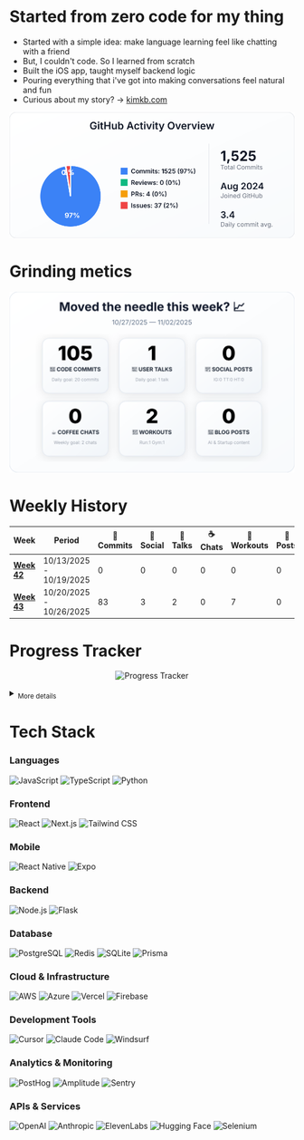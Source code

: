 # Started from zero code for my thing

- Started with a simple idea: make language learning feel like chatting with a friend
- But, I couldn't code. So I learned from scratch
- Built the iOS app, taught myself backend logic
- Pouring everything that i've got into making conversations feel natural and fun
- Curious about my story? → [kimkb.com](https://www.kimkb.com)

<p align="center">
  <img src="https://raw.githubusercontent.com/Piesson/Piesson/main/profile-summary-card-output/default/0-profile-details.svg" alt="Profile Details">
</p>

# Grinding metics

<p align="center">
  <img src="https://raw.githubusercontent.com/Piesson/Piesson/main/dashboard/weekly_dashboard.svg" alt="Weekly Dashboard">
</p>

# Weekly History

| Week | Period | 🚀 Commits | 📱 Social | 💬 Talks | ☕ Chats | 🏃 Workouts | 📝 Posts |
|------|--------|-----------|----------|---------|---------|------------|----------|
| [**Week 42**](https://raw.githubusercontent.com/Piesson/Piesson/main/dashboard/history/weekly_history_2025-W42.svg) | 10/13/2025 - 10/19/2025 | 0 | 0 | 0 | 0 | 0 | 0 |
| [**Week 43**](https://raw.githubusercontent.com/Piesson/Piesson/main/dashboard/history/weekly_history_2025-W43.svg) | 10/20/2025 - 10/26/2025 | 83 | 3 | 2 | 0 | 7 | 0 |


# Progress Tracker

<p align="center">
  <img src="https://image-charts.com/chart?cht=lc&chd=t:0,83|0,2|0,3|0,0|0,7|0,0&chs=900x450&chxt=x,y&chxl=0:|W42+(10/13/25)|W43+(10/20/25)&chco=FF6384,36A2EB,FFCE56,4BC0C0,9966FF,FF9F40&chdl=Code+Commits|User+Talks|Social+Posts|Coffee+Chats|Workouts|Blog+Posts&chtt=Progress+Tracker&chts=000000,16&chls=3|3|3|3|3|3&chg=20,20,1,5&chm=N*f0*,000000,0,-1,11|N*f0*,000000,1,-1,11|N*f0*,000000,2,-1,11|N*f0*,000000,3,-1,11|N*f0*,000000,4,-1,11|N*f0*,000000,5,-1,11" alt="Progress Tracker">
</p>

<details>
<summary><sub>More details</sub></summary>

<p align="center">
  <img src="https://image-charts.com/chart?cht=lc&chd=t:0,83&chs=380x200&chxt=x,y&chxl=0:|W42|W43&chco=FF6384&chtt=Code+Commits&chts=000000,14&chls=3&chg=20,20,1,5&chf=bg,s,FFFFFF" alt="Commits Progress">
  <img src="https://image-charts.com/chart?cht=lc&chd=t:0,2&chs=380x200&chxt=x,y&chxl=0:|W42|W43&chco=36A2EB&chtt=User+Talks&chts=000000,14&chls=3&chg=20,20,1,5&chf=bg,s,FFFFFF" alt="User Talks Progress">
</p>

<p align="center">
  <img src="https://image-charts.com/chart?cht=lc&chd=t:0,3&chs=380x200&chxt=x,y&chxl=0:|W42|W43&chco=FFCE56&chtt=Social+Posts&chts=000000,14&chls=3&chg=20,20,1,5&chf=bg,s,FFFFFF" alt="Social Posts Progress">
  <img src="https://image-charts.com/chart?cht=lc&chd=t:0,0&chs=380x200&chxt=x,y&chxl=0:|W42|W43&chco=4BC0C0&chtt=Coffee+Chats&chts=000000,14&chls=3&chg=20,20,1,5&chf=bg,s,FFFFFF" alt="Coffee Chats Progress">
</p>

<p align="center">
  <img src="https://image-charts.com/chart?cht=lc&chd=t:0,7&chs=380x200&chxt=x,y&chxl=0:|W42|W43&chco=9966FF&chtt=Workouts&chts=000000,14&chls=3&chg=20,20,1,5&chf=bg,s,FFFFFF" alt="Workouts Progress">
  <img src="https://image-charts.com/chart?cht=lc&chd=t:0,0&chs=380x200&chxt=x,y&chxl=0:|W42|W43&chco=FF9F40&chtt=Blog+Posts&chts=000000,14&chls=3&chg=20,20,1,5&chf=bg,s,FFFFFF" alt="Blog Posts Progress">
</p>

</details>


# Tech Stack

### Languages
![JavaScript](https://img.shields.io/badge/JavaScript-F7DF1E?style=flat-square&logo=javascript&logoColor=black)
![TypeScript](https://img.shields.io/badge/TypeScript-007ACC?style=flat-square&logo=typescript&logoColor=white)
![Python](https://img.shields.io/badge/Python-3776AB?style=flat-square&logo=python&logoColor=white)

### Frontend
![React](https://img.shields.io/badge/React-20232A?style=flat-square&logo=react&logoColor=61DAFB)
![Next.js](https://img.shields.io/badge/Next.js-000000?style=flat-square&logo=nextdotjs&logoColor=white)
![Tailwind CSS](https://img.shields.io/badge/Tailwind_CSS-38B2AC?style=flat-square&logo=tailwind-css&logoColor=white)

### Mobile
![React Native](https://img.shields.io/badge/React_Native-20232A?style=flat-square&logo=react&logoColor=61DAFB)
![Expo](https://img.shields.io/badge/Expo-1C1E24?style=flat-square&logo=expo&logoColor=white)

### Backend
![Node.js](https://img.shields.io/badge/Node.js-43853D?style=flat-square&logo=node.js&logoColor=white)
![Flask](https://img.shields.io/badge/Flask-000000?style=flat-square&logo=flask&logoColor=white)

### Database
![PostgreSQL](https://img.shields.io/badge/PostgreSQL-316192?style=flat-square&logo=postgresql&logoColor=white)
![Redis](https://img.shields.io/badge/Redis-DC382D?style=flat-square&logo=redis&logoColor=white)
![SQLite](https://img.shields.io/badge/SQLite-07405E?style=flat-square&logo=sqlite&logoColor=white)
![Prisma](https://img.shields.io/badge/Prisma-3982CE?style=flat-square&logo=Prisma&logoColor=white)

### Cloud & Infrastructure
![AWS](https://img.shields.io/badge/AWS-232F3E?style=flat-square&logo=amazon-aws&logoColor=white)
![Azure](https://img.shields.io/badge/Microsoft_Azure-0089D0?style=flat-square&logo=microsoft-azure&logoColor=white)
![Vercel](https://img.shields.io/badge/Vercel-000000?style=flat-square&logo=vercel&logoColor=white)
![Firebase](https://img.shields.io/badge/Firebase-FFCA28?style=flat-square&logo=firebase&logoColor=black)

### Development Tools
![Cursor](https://img.shields.io/badge/Cursor-000000?style=flat-square&logoColor=white)
![Claude Code](https://img.shields.io/badge/Claude_Code-000000?style=flat-square&logo=anthropic&logoColor=white)
![Windsurf](https://img.shields.io/badge/Windsurf-0EA5E9?style=flat-square&logoColor=white)

### Analytics & Monitoring
![PostHog](https://img.shields.io/badge/PostHog-000000?style=flat-square&logo=posthog&logoColor=white)
![Amplitude](https://img.shields.io/badge/Amplitude-000080?style=flat-square&logoColor=white)
![Sentry](https://img.shields.io/badge/Sentry-362D59?style=flat-square&logo=sentry&logoColor=white)

### APIs & Services
![OpenAI](https://img.shields.io/badge/OpenAI-412991?style=flat-square&logo=openai&logoColor=white)
![Anthropic](https://img.shields.io/badge/Anthropic-191919?style=flat-square&logoColor=white)
![ElevenLabs](https://img.shields.io/badge/ElevenLabs-000000?style=flat-square&logoColor=white)
![Hugging Face](https://img.shields.io/badge/🤗_Hugging_Face-FFD21E?style=flat-square&logoColor=black)
![Selenium](https://img.shields.io/badge/Selenium-43B02A?style=flat-square&logo=selenium&logoColor=white)
